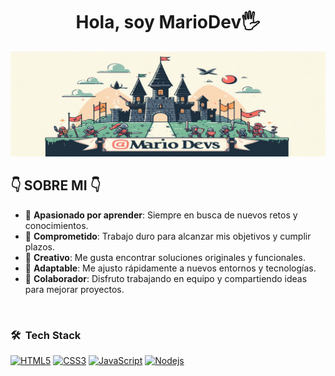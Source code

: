 <div align="center">
<h1>Hola, soy MarioDev🖐</h1>
</div>


![Banner](https://github.com/IICruxoII/IICruxoII/raw/main/Castillo2.png)


<h2>👇 SOBRE MI 👇</h2> 

- 🧠 **Apasionado por aprender**: Siempre en busca de nuevos retos y conocimientos.  
- 💪 **Comprometido**: Trabajo duro para alcanzar mis objetivos y cumplir plazos.  
- 🎨 **Creativo**: Me gusta encontrar soluciones originales y funcionales.  
- 🔄 **Adaptable**: Me ajusto rápidamente a nuevos entornos y tecnologías.  
- 🤝 **Colaborador**: Disfruto trabajando en equipo y compartiendo ideas para mejorar proyectos.


</br>

<h3> 🛠 &nbsp;Tech Stack</h3>

[![HTML5](https://img.shields.io/badge/-HTML5-E34F26?style=flat&logo=html5&logoColor=white&link=https://github.com/IICruxoII)](https://github.com/IICruxoII) 
[![CSS3](https://img.shields.io/badge/-CSS3-1572B6?style=flat&logo=css3&link=https://github.com/IICruxoII)](https://github.com/IICruxoII) 
[![JavaScript](https://img.shields.io/badge/-JavaScript-black?style=flat&logo=javascript&link=https://github.com/IICruxoII)](https://github.com/IICruxoII) 
[![Nodejs](https://img.shields.io/badge/-Nodejs-green?style=flat&logo=Node.js&link=https://github.com/IICruxoII)](https://github.com/IICruxoII) 

